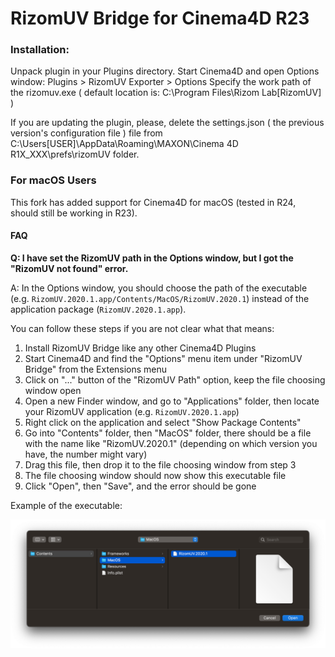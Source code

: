 # RizomUV Bridge for Cinema4D R23

### Installation:

Unpack plugin in your Plugins directory.
Start Cinema4D and open Options window: Plugins > RizomUV Exporter > Options
Specify the work path of the rizomuv.exe ( default location is: C:\Program Files\Rizom Lab\[RizomUV] )

If you are updating the plugin, please, delete the settings.json ( the previous version's configuration file ) file from C:\Users\[USER]\AppData\Roaming\MAXON\Cinema 4D R1X_XXX\prefs\rizomUV folder.

### For macOS Users

This fork has added support for Cinema4D for macOS (tested in R24, should still be working in R23).

#### FAQ

**Q: I have set the RizomUV path in the Options window, but I got the "RizomUV not found" error.**

A: In the Options window, you should choose the path of the executable (e.g. `RizomUV.2020.1.app/Contents/MacOS/RizomUV.2020.1`) instead of the application package (`RizomUV.2020.1.app`).

You can follow these steps if you are not clear what that means:

1. Install RizomUV Bridge like any other Cinema4D Plugins
2. Start Cinema4D and find the "Options" menu item under "RizomUV Bridge" from the Extensions menu
3. Click on "..." button of the "RizomUV Path" option, keep the file choosing window open
4. Open a new Finder window, and go to "Applications" folder, then locate your RizomUV application (e.g. `RizomUV.2020.1.app`)
5. Right click on the application and select "Show Package Contents"
6. Go into "Contents" folder, then "MacOS" folder, there should be a file with the name like "RizomUV.2020.1" (depending on which version you have, the number might vary)
7. Drag this file, then drop it to the file choosing window from step 3
8. The file choosing window should now show this executable file
9. Click "Open", then "Save", and the error should be gone

Example of the executable:

![macOS RizomUV in Finder](macOS.png)
